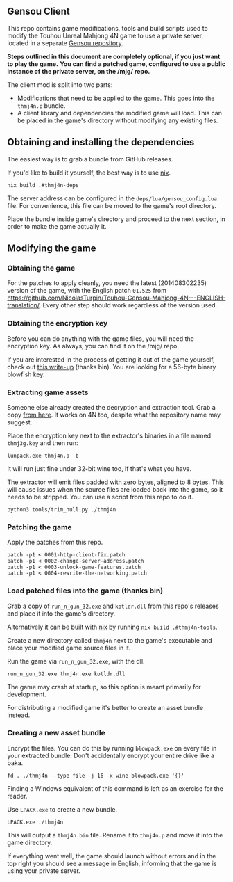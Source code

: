 ## Gensou Client
This repo contains game modifications, tools and build scripts used to modify the Touhou Unreal Mahjong 4N game to use a private server,
located in a separate [Gensou repository](https://github.com/chinponya/thmj4n).

**Steps outlined in this document are completely optional, if you just want to play the game.**
**You can find a patched game, configured to use a public instance of the private server, on the /mjg/ repo.**

The client mod is split into two parts:
- Modifications that need to be applied to the game. This goes into the `thmj4n.p` bundle.
- A client library and dependencies the modified game will load. This can be placed in the game's directory without modifying any existing files.

## Obtaining and installing the dependencies
The easiest way is to grab a bundle from GitHub releases.

If you'd like to build it yourself, the best way is to use [nix](https://nixos.org/).
```
nix build .#thmj4n-deps
```

The server address can be configured in the `deps/lua/gensou_config.lua` file.
For convenience, this file can be moved to the game's root directory.

Place the bundle inside game's directory and proceed to the next section, in order to make the game actually it.

## Modifying the game

### Obtaining the game
For the patches to apply cleanly, you need the latest (201408302235) version of the game, with the English patch `01.525` from https://github.com/NicolasTurpin/Touhou-Gensou-Mahjong-4N---ENGLISH-translation/.
Every other step should work regardless of the version used.

### Obtaining the encryption key
Before you can do anything with the game files, you will need the encryption key.
As always, you can find it on the /mjg/ repo.

If you are interested in the process of getting it out of the game yourself, check out [this write-up](key_extraction_writeup.md) (thanks bin).
You are looking for a 56-byte binary blowfish key.

### Extracting game assets
Someone else already created the decryption and extraction tool. Grab a copy [from here](https://github.com/theKeithD/thmj3g-tools/).
It works on 4N too, despite what the repository name may suggest.

Place the encryption key next to the extractor's binaries in a file named `thmj3g.key` and then run:
```
lunpack.exe thmj4n.p -b
```
It will run just fine under 32-bit wine too, if that's what you have.

The extractor will emit files padded with zero bytes, aligned to 8 bytes.
This will cause issues when the source files are loaded back into the game, so it needs to be stripped. You can use a script from this repo to do it.
```
python3 tools/trim_null.py ./thmj4n
```

### Patching the game
Apply the patches from this repo.
```
patch -p1 < 0001-http-client-fix.patch
patch -p1 < 0002-change-server-address.patch
patch -p1 < 0003-unlock-game-features.patch
patch -p1 < 0004-rewrite-the-networking.patch
```

### Load patched files into the game (thanks bin)
Grab a copy of `run_n_gun_32.exe` and `kotldr.dll` from this repo's releases and place it into the game's directory.

Alternatively it can be built with [nix](https://nixos.org/) by running `nix build .#thmj4n-tools`.

Create a new directory called `thmj4n` next to the game's executable and place your modified game source files in it.

Run the game via `run_n_gun_32.exe`, with the dll.
```
run_n_gun_32.exe thmj4n.exe kotldr.dll
```

The game may crash at startup, so this option is meant primarily for development.

For distributing a modified game it's better to create an asset bundle instead.

### Creating a new asset bundle
Encrypt the files.
You can do this by running `blowpack.exe` on every file in your extracted bundle.
Don't accidentally encrypt your entire drive like a baka.
```
fd . ./thmj4n --type file -j 16 -x wine blowpack.exe '{}'
```
Finding a Windows equivalent of this command is left as an exercise for the reader.

Use `LPACK.exe` to create a new bundle.
```
LPACK.exe ./thmj4n
```
This will output a `thmj4n.bin` file. Rename it to `thmj4n.p` and move it into the game directory.

If everything went well, the game should launch without errors and in the top right you should see a message in English, informing that the game is using your private server.
